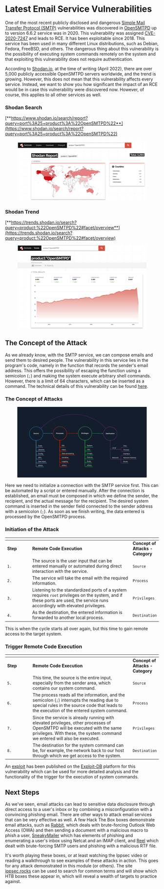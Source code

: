 # Latest Email Service Vulnerabilities

One of the most recent publicly disclosed and dangerous [Simple Mail Transfer Protocol (SMTP)](https://en.wikipedia.org/wiki/Simple_Mail_Transfer_Protocol) vulnerabilities was discovered in [OpenSMTPD](https://www.opensmtpd.org/) up to version 6.6.2 service was in 2020. This vulnerability was assigned [CVE-2020-7247](https://cve.mitre.org/cgi-bin/cvename.cgi?name=CVE-2020-7247) and leads to RCE. It has been exploitable since 2018. This service has been used in many different Linux distributions, such as Debian, Fedora, FreeBSD, and others. The dangerous thing about this vulnerability is the possibility of executing system commands remotely on the system and that exploiting this vulnerability does not require authentication.

According to [Shodan.io](https://www.shodan.io/), at the time of writing (April 2022), there are over 5,000 publicly accessible OpenSMTPD servers worldwide, and the trend is growing. However, this does not mean that this vulnerability affects every service. Instead, we want to show you how significant the impact of an RCE would be in case this vulnerability were discovered now. However, of course, this applies to all other services as well.

### **Shodan Search**

[**https://www.shodan.io/search/report?query=port%3A25+product%3A%22OpenSMTPD%22**](https://www.shodan.io/search/report?query=port%3A25+product%3A%22OpenSMTPD%22)

<figure><img src="../../../../.gitbook/assets/image (2) (1) (1) (1) (1) (1) (1) (1) (1) (1) (1) (1) (1) (1) (1) (1) (1) (1) (1) (1) (1) (1) (1) (1) (1) (1) (1) (1) (1) (1) (1) (1) (1) (1) (1) (1) (1) (1) (1) (1) (1) (1) (1) (1) (1) (1) (1) (1) (1) (1) (1) (1) (1) (1) (1) (1) (1) (1) (1) (1) ( (6).png" alt=""><figcaption></figcaption></figure>

### **Shodan Trend**

[**https://trends.shodan.io/search?query=product:%22OpenSMTPD%22#facet/overview**](https://trends.shodan.io/search?query=product:%22OpenSMTPD%22#facet/overview)

<figure><img src="../../../../.gitbook/assets/image (2) (1) (1) (1) (1) (1) (1) (1) (1) (1) (1) (1) (1) (1) (1) (1) (1) (1) (1) (1) (1) (1) (1) (1) (1) (1) (1) (1) (1) (1) (1) (1) (1) (1) (1) (1) (1) (1) (1) (1) (1) (1) (1) (1) (1) (1) (1) (1) (1) (1) (1) (1) (1) (1) (1) (1) (1) (1) (1) (1) ( (7).png" alt=""><figcaption></figcaption></figure>

## The Concept of the Attack

As we already know, with the SMTP service, we can compose emails and send them to desired people. The vulnerability in this service lies in the program's code, namely in the function that records the sender's email address. This offers the possibility of escaping the function using a semicolon (`;`) and making the system execute arbitrary shell commands. However, there is a limit of 64 characters, which can be inserted as a command. The technical details of this vulnerability can be found [here](https://www.openwall.com/lists/oss-security/2020/01/28/3).

### **The Concept of Attacks**

<figure><img src="../../../../.gitbook/assets/image (3) (1) (1) (1) (1) (1) (1) (1) (1) (1) (1) (1) (1) (1) (1) (1) (1) (1) (1) (1) (1) (1) (1) (1) (1) (1) (1) (1) (1) (1) (1) (1) (1) (1) (1) (1) (1) (1) (1) (1) (1) (1) (1) (1) (1) (1).png" alt=""><figcaption></figcaption></figure>

Here we need to initialize a connection with the SMTP service first. This can be automated by a script or entered manually. After the connection is established, an email must be composed in which we define the sender, the recipient, and the actual message for the recipient. The desired system command is inserted in the sender field connected to the sender address with a semicolon (`;`). As soon as we finish writing, the data entered is processed by the OpenSMTPD process.

### **Initiation of the Attack**

<table data-header-hidden><thead><tr><th width="92"></th><th width="466"></th><th></th></tr></thead><tbody><tr><td><strong>Step</strong></td><td><strong>Remote Code Execution</strong></td><td><strong>Concept of Attacks - Category</strong></td></tr><tr><td><code>1.</code></td><td>The source is the user input that can be entered manually or automated during direct interaction with the service.</td><td><code>Source</code></td></tr><tr><td><code>2.</code></td><td>The service will take the email with the required information.</td><td><code>Process</code></td></tr><tr><td><code>3.</code></td><td>Listening to the standardized ports of a system requires <code>root</code> privileges on the system, and if these ports are used, the service runs accordingly with elevated privileges.</td><td><code>Privileges</code></td></tr><tr><td><code>4.</code></td><td>As the destination, the entered information is forwarded to another local process.</td><td><code>Destination</code></td></tr></tbody></table>

This is when the cycle starts all over again, but this time to gain remote access to the target system.

### **Trigger Remote Code Execution**

<table data-header-hidden><thead><tr><th width="95"></th><th width="468"></th><th></th></tr></thead><tbody><tr><td><strong>Step</strong></td><td><strong>Remote Code Execution</strong></td><td><strong>Concept of Attacks - Category</strong></td></tr><tr><td><code>5.</code></td><td>This time, the source is the entire input, especially from the sender area, which contains our system command.</td><td><code>Source</code></td></tr><tr><td><code>6.</code></td><td>The process reads all the information, and the semicolon (<code>;</code>) interrupts the reading due to special rules in the source code that leads to the execution of the entered system command.</td><td><code>Process</code></td></tr><tr><td><code>7.</code></td><td>Since the service is already running with elevated privileges, other processes of OpenSMTPD will be executed with the same privileges. With these, the system command we entered will also be executed.</td><td><code>Privileges</code></td></tr><tr><td><code>8.</code></td><td>The destination for the system command can be, for example, the network back to our host through which we get access to the system.</td><td><code>Destination</code></td></tr></tbody></table>

An [exploit](https://www.exploit-db.com/exploits/47984) has been published on the [Exploit-DB](https://www.exploit-db.com/) platform for this vulnerability which can be used for more detailed analysis and the functionality of the trigger for the execution of system commands.

## Next Steps

As we've seen, email attacks can lead to sensitive data disclosure through direct access to a user's inbox or by combining a misconfiguration with a convincing phishing email. There are other ways to attack email services that can be very effective as well. A few Hack The Box boxes demonstrate email attacks, such as [Rabbit](https://www.youtube.com/watch?v=5nnJq_IWJog), which deals with brute-forcing Outlook Web Access (OWA) and then sending a document with a malicious macro to phish a user, [SneakyMailer](https://0xdf.gitlab.io/2020/11/28/htb-sneakymailer.html) which has elements of phishing and enumerating a user's inbox using Netcat and an IMAP client, and [Reel](https://0xdf.gitlab.io/2018/11/10/htb-reel.html) which dealt with brute-forcing SMTP users and phishing with a malicious RTF file.

It's worth playing these boxes, or at least watching the Ippsec video or reading a walkthrough to see examples of these attacks in action. This goes for any attack demonstrated in this module (or others). The site [ippsec.rocks](https://ippsec.rocks/?) can be used to search for common terms and will show which HTB boxes these appear in, which will reveal a wealth of targets to practice against.
